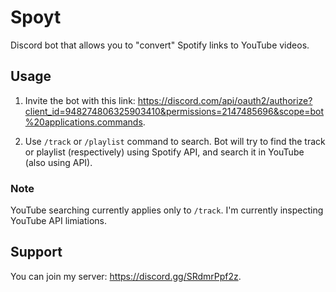 # Spoyt

Discord bot that allows you to "convert" Spotify links to YouTube videos.

## Usage

1. Invite the bot with this link: <https://discord.com/api/oauth2/authorize?client_id=948274806325903410&permissions=2147485696&scope=bot%20applications.commands>.

1. Use `/track` or `/playlist` command to search. Bot will try to find the track or playlist (respectively) using Spotify API, and search it in YouTube (also using API).

### Note

YouTube searching currently applies only to `/track`. I'm currently inspecting YouTube API limiations.

## Support

You can join my server: <https://discord.gg/SRdmrPpf2z>.

